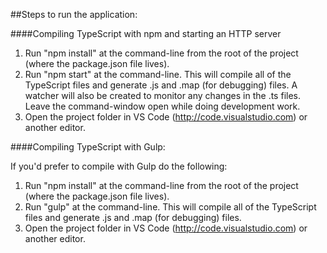 ##Steps to run the application:

####Compiling TypeScript with npm and starting an HTTP server

1. Run "npm install" at the command-line from the root of the project (where the package.json file lives). 
2. Run "npm start" at the command-line. This will compile all of the TypeScript files and generate .js and .map (for debugging) files. 
A watcher will also be created to monitor any changes in the .ts files. Leave the command-window open while doing development work.
3. Open the project folder in VS Code (http://code.visualstudio.com) or another editor.

####Compiling TypeScript with Gulp:

If you'd prefer to compile with Gulp do the following:

1. Run "npm install" at the command-line from the root of the project (where the package.json file lives). 
2. Run "gulp" at the command-line. This will compile all of the TypeScript files and generate .js and .map (for debugging) files.
3. Open the project folder in VS Code (http://code.visualstudio.com) or another editor.